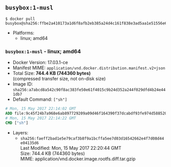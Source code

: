 ## `busybox:1-musl`

```console
$ docker pull busybox@sha256:ffbe2a410173a1d6f8afb2eb385a24d4c161f838e3ad5aa1e51556e67af5faa7
```

-	Platforms:
	-	linux; amd64

### `busybox:1-musl` - linux; amd64

-	Docker Version: 17.03.1-ce
-	Manifest MIME: `application/vnd.docker.distribution.manifest.v2+json`
-	Total Size: **744.4 KB (744360 bytes)**  
	(compressed transfer size, not on-disk size)
-	Image ID: `sha256:a7abcd8a542c90f8ac383fe50e61f4015c9b24d352a244f029dfd4b24e441db7`
-	Default Command: `["sh"]`

```dockerfile
# Mon, 15 May 2017 22:14:02 GMT
ADD file:9c45f24b7a968e6ab897729209a09d46f164390f37dcabdf93fe974d5885206a in / 
# Mon, 15 May 2017 22:14:22 GMT
CMD ["sh"]
```

-	Layers:
	-	`sha256:faeff2bad1e5e79caf3b8f9a1bcffa5ee7d03d16542662e4f7d08d44e04135d6`  
		Last Modified: Mon, 15 May 2017 22:20:44 GMT  
		Size: 744.4 KB (744360 bytes)  
		MIME: application/vnd.docker.image.rootfs.diff.tar.gzip
